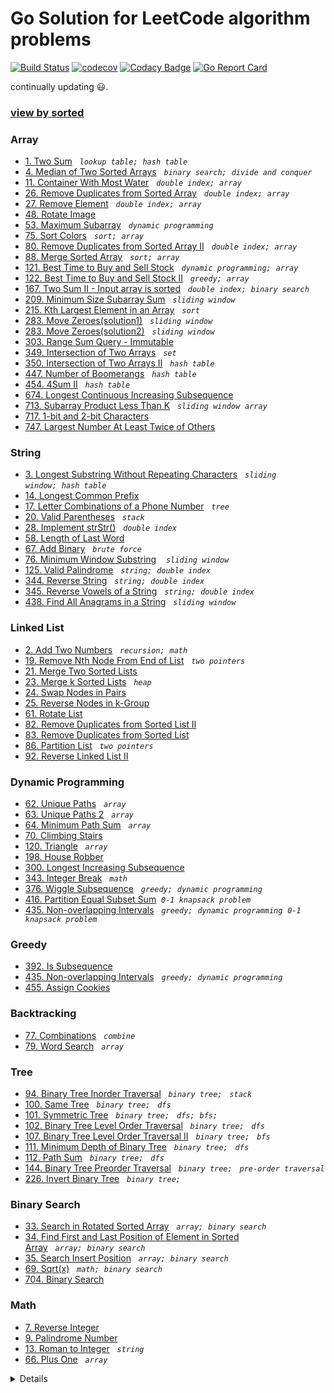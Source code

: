 # Go Solution for LeetCode algorithm problems

[![Build Status](https://travis-ci.org/zwfang/leetcode.svg?branch=master)](https://travis-ci.org/zwfang/leetcode)
[![codecov](https://codecov.io/gh/zwfang/leetcode/branch/master/graph/badge.svg)](https://codecov.io/gh/zwfang/leetcode)
[![Codacy Badge](https://api.codacy.com/project/badge/Grade/86cf2613fa544ab5b254e2a7e5d9deb8)](https://www.codacy.com/app/zwfang/leetcode?utm_source=github.com&amp;utm_medium=referral&amp;utm_content=zwfang/leetcode&amp;utm_campaign=Badge_Grade)
[![Go Report Card](https://goreportcard.com/badge/github.com/zwfang/leetcode)](https://goreportcard.com/report/github.com/zwfang/leetcode)

continually updating 😃.

### [view by sorted](./src/README.md)

### Array
* [1. Two Sum](./src/0001_two_sum/twosum.go)&nbsp;&nbsp;&nbsp;*`lookup table;`*&nbsp;&nbsp;*`hash table`*
* [4. Median of Two Sorted Arrays](src/0004_median_of_two_sorted_arrays/motsa.go)&nbsp;&nbsp;&nbsp;*`binary search;`*&nbsp;&nbsp;*`divide and conquer`*
* [11. Container With Most Water](./src/0011_container_with_most_water/container_with_most_water.go)&nbsp;&nbsp;&nbsp;*`double index;`*&nbsp;&nbsp;*`array`*
* [26. Remove Duplicates from Sorted Array](./src/0026_remove_duplicates_from_sorted_array/rdfsa.go)&nbsp;&nbsp;&nbsp;*`double index;`*&nbsp;&nbsp;*`array`*
* [27. Remove Element](src/0027_remove_element/remove_element.go)&nbsp;&nbsp;&nbsp;*`double index;`*&nbsp;&nbsp;*`array`*
* [48. Rotate Image](src/0048_rotate_image/rotate_image.go)
* [53. Maximum Subarray](src/0053_maximum_subarray/maximum_subarray.go)&nbsp;&nbsp;&nbsp;*`dynamic programming`*
* [75. Sort Colors](./src/0075_sort_colors/sort_colors.go)&nbsp;&nbsp;&nbsp;*`sort;`*&nbsp;&nbsp;*`array`*
* [80. Remove Duplicates from Sorted Array II](./src/0080_remove_duplicates_from_sorted_array2/rdfsa2.go)&nbsp;&nbsp;&nbsp;*`double index;`*&nbsp;&nbsp;*`array`*
* [88. Merge Sorted Array](./src/0088_merge_sorted_array/msa.go)&nbsp;&nbsp;&nbsp;*`sort;`*&nbsp;&nbsp;*`array`*
* [121. Best Time to Buy and Sell Stock](src/0121_best_time_to_buy_and_sell_stock/maxprofit.go)&nbsp;&nbsp;&nbsp;*`dynamic programming;`*&nbsp;&nbsp;*`array`*
* [122. Best Time to Buy and Sell Stock II](src/0122_best_time_to_buy_and_sell_stock_2/maxprofit.go)&nbsp;&nbsp;&nbsp;*`greedy;`*&nbsp;&nbsp;*`array`*
* [167. Two Sum II - Input array is sorted](./src/0167_two_sum2/two_sum2.go)&nbsp;&nbsp;&nbsp;*`double index;`*&nbsp;&nbsp;*`binary search`*
* [209. Minimum Size Subarray Sum](./src/0209_minimum_size_subarray_sum/minimum_size_subarray_sum.go)&nbsp;&nbsp;&nbsp;*`sliding window`*
* [215. Kth Largest Element in an Array](./src/0215_kth_largest_element_in_an_array/kthleiaa.go)&nbsp;&nbsp;&nbsp;*`sort`*
* [283. Move Zeroes(solution1)](./src/0283_move_zeroes/move_zeroes.go)&nbsp;&nbsp;&nbsp;*`sliding window`*
* [283. Move Zeroes(solution2)](./src/0283_move_zeroes/move_zeroes2.go)&nbsp;&nbsp;&nbsp;*`sliding window`*
* [303. Range Sum Query - Immutable](src/0303_range_sum_query/rsqim.go)
* [349. Intersection of Two Arrays](./src/0349_intersection_of_2_arrays/intersection_of_two_arrays.go)&nbsp;&nbsp;&nbsp;*`set`*
* [350. Intersection of Two Arrays II](./src/0350_intersection_of_two_arrays2/intersection_of_two_arrays2.go)&nbsp;&nbsp;&nbsp;*`hash table`*
* [447. Number of Boomerangs](./src/0447_number_of_boomerangs/number_of_boomerangs.go)&nbsp;&nbsp;&nbsp;*`hash table`*
* [454. 4Sum II](./src/0454_4sum2/4sum2.go)&nbsp;&nbsp;&nbsp;*`hash table`*
* [674. Longest Continuous Increasing Subsequence](src/0674_longest_continuous_increasing_subsequence/lcis.go)
* [713. Subarray Product Less Than K](src/0713_subarray_product_less_than_k/spltk.go)&nbsp;&nbsp;&nbsp;*`sliding window`*&nbsp;&nbsp;*`array`*
* [717. 1-bit and 2-bit Characters](src/0717_1_bit_and_2_bit_characters/1bitand2bitc.go)
* [747. Largest Number At Least Twice of Others](./src/0747_largest_number_at_least_twice_of_others/largest_number_at_least_twice_of_others.go)

### String
* [3. Longest Substring Without Repeating Characters](./src/0003_longest_substring_without_repeating_characters/longest_substring_without_repeating_characters.go)&nbsp;&nbsp;&nbsp;*`sliding window;`*&nbsp;&nbsp;*`hash table`*
* [14. Longest Common Prefix](src/0014_longest_common_prefix/lcp.go)
* [17. Letter Combinations of a Phone Number](./src/0017_letter_combination_of_a_phone_number/letter_combination_of_phone_number.go)&nbsp;&nbsp;&nbsp;*`tree`*
* [20. Valid Parentheses](./src/0020_valid_parentheses/valid_parentheses.go)&nbsp;&nbsp;&nbsp;*`stack`*
* [28. Implement strStr()](src/0028_implement_strstr/implement_strstr.go)&nbsp;&nbsp;&nbsp;*`double index`*
* [58. Length of Last Word](src/0058_length_of_last_word/len_of_last_word.go)
* [67. Add Binary](./src/0067_add_binary/add_binary.go)&nbsp;&nbsp;&nbsp;*`brute force`*
* [76. Minimum Window Substring](./src/0076_minimum_window_substring/minimum_window_substring.go) &nbsp;&nbsp;&nbsp;*`sliding window`*
* [125. Valid Palindrome](./src/0125_valid_palindrome/valid_palindrome.go)&nbsp;&nbsp;&nbsp;*`string;`*&nbsp;&nbsp;*`double index`*
* [344. Reverse String](./src/0344_reverse_string/reverse_string.go)&nbsp;&nbsp;&nbsp;*`string;`*&nbsp;&nbsp;*`double index`*
* [345. Reverse Vowels of a String](./src/0345_reverse_vowels_of_a_string/reverse_vowels.go)&nbsp;&nbsp;&nbsp;*`string;`*&nbsp;&nbsp;*`double index`*
* [438. Find All Anagrams in a String](./src/0438_all_anagrams_in_a_string/all_anagrams_in_a_string.go)&nbsp;&nbsp;&nbsp;*`sliding window`*

### Linked List
* [2. Add Two Numbers](./src/0002_add_two_numbers/add_two_numbers.go)&nbsp;&nbsp;&nbsp;*`recursion;`*&nbsp;&nbsp;*`math`*
* [19. Remove Nth Node From End of List](src/0019_remove_nth_node_from_end_of_list/remove_nth_node_from_end_of_list.go)&nbsp;&nbsp;&nbsp;*`two pointers`*
* [21. Merge Two Sorted Lists](./src/0021_merge_two_sorted_lists/mergeTwoLists.go)
* [23. Merge k Sorted Lists](src/0023_merge_k_sorted_lists/mksl.go)&nbsp;&nbsp;&nbsp;*`heap`*
* [24. Swap Nodes in Pairs](src/0024_swap_nodes_in_pairs/swap_nodes_in_pairs.go)
* [25. Reverse Nodes in k-Group](./src/0025_reverse_nodes_in_k_group/reverse_node_k_group.go)
* [61. Rotate List](./src/0061_rotate_list/rotate_list.go)
* [82. Remove Duplicates from Sorted List II](src/0082_remove_duplicates_from_sorted_list_2/rdfsl.go)
* [83. Remove Duplicates from Sorted List](src/0083_remove_duplicates_from_sorted_list/rdfsl.go)
* [86. Partition List](src/0086_partition_list/partition_list.go)&nbsp;&nbsp;&nbsp;*`two pointers`*
* [92. Reverse Linked List II](src/0092_reverse_linked_list_2/reverse_linked_list2.go)

### Dynamic Programming
* [62. Unique Paths](./src/0062_unique_paths/unique_paths.go)&nbsp;&nbsp;&nbsp;*`array`*
* [63. Unique Paths 2](./src/0063_unique_paths_2/unique_paths2.go)&nbsp;&nbsp;&nbsp;*`array`*
* [64. Minimum Path Sum](./src/0064_minimum_path_sum/minimum_path_sum.go)&nbsp;&nbsp;&nbsp;*`array`*
* [70. Climbing Stairs](./src/0070_climbing_stairs/climbing_stairs.go)
* [120. Triangle](./src/0120_triangle/triangle.go)&nbsp;&nbsp;&nbsp;*`array`*
* [198. House Robber](./src/0198_house_robber/house_robber.go)
* [300. Longest Increasing Subsequence](./src/0300_longest_increasing_subsequence/lis.go)
* [343. Integer Break](./src/0343_integer_break/integer_break.go)&nbsp;&nbsp;&nbsp;*`math`*
* [376. Wiggle Subsequence](./src/0376_wiggle_subsequence/wiggle_subsequence.go)&nbsp;&nbsp;&nbsp;*`greedy;`*&nbsp;&nbsp;*`dynamic programming`*
* [416. Partition Equal Subset Sum](./src/0416_partition_equal_subset_sum/partition_equal_subset_sum.go)&nbsp;&nbsp;*`0-1 knapsack problem`*
* [435. Non-overlapping Intervals](./src/0435_non_overlapping_intervals/dp_solution.go)&nbsp;&nbsp;&nbsp;*`greedy;`*&nbsp;&nbsp;*`dynamic programming`*&nbsp;&nbsp;*`0-1 knapsack problem`*

### Greedy
* [392. Is Subsequence](./src/0392_is_subsequence/is_subsequence.go)
* [435. Non-overlapping Intervals](./src/0435_non_overlapping_intervals/greedy_solution.go)&nbsp;&nbsp;&nbsp;*`greedy;`*&nbsp;&nbsp;*`dynamic programming`*
* [455. Assign Cookies](./src/0455_assign_cookies/assign_cookies.go)

### Backtracking
* [77. Combinations](src/0077_combinations/combinations.go)&nbsp;&nbsp;&nbsp;*`combine`*
* [79. Word Search](src/0079_word_search/word_search.go)&nbsp;&nbsp;&nbsp;*`array`*

### Tree
* [94. Binary Tree Inorder Traversal](./src/0094_binary_tree_inorder_traversal/binary_tree_inorder_traversal.go)&nbsp;&nbsp;&nbsp;*`binary tree;`*&nbsp;&nbsp;&nbsp;*`stack`*
* [100. Same Tree](./src/0100_same_tree/same_tree.go)&nbsp;&nbsp;&nbsp;*`binary tree;`*&nbsp;&nbsp;&nbsp;*`dfs`*
* [101. Symmetric Tree](./src/0101_symmetric_tree/symmetric_tree.go)&nbsp;&nbsp;&nbsp;*`binary tree;`*&nbsp;&nbsp;&nbsp;*`dfs;`*&nbsp;&nbsp;*`bfs;`*
* [102. Binary Tree Level Order Traversal](src/0102_binary_tree_level_order_traversal/binary_tree_level_order_traversal.go)&nbsp;&nbsp;&nbsp;*`binary tree;`*&nbsp;&nbsp;&nbsp;*`dfs`*
* [107. Binary Tree Level Order Traversal II](./src/0107_binary_tree_level_order_traversal_2/binary_tree_level_order_traversal2.go)&nbsp;&nbsp;&nbsp;*`binary tree;`*&nbsp;&nbsp;&nbsp;*`bfs`*
* [111. Minimum Depth of Binary Tree](./src/0111_minimum_depth_of_binary_tree/minimum_depth_of_binary_tree.go)&nbsp;&nbsp;&nbsp;*`binary tree;`*&nbsp;&nbsp;&nbsp;*`dfs`*
* [112. Path Sum](./src/0112_path_sum/path_sum.go)&nbsp;&nbsp;&nbsp;*`binary tree;`*&nbsp;&nbsp;&nbsp;*`dfs`*
* [144. Binary Tree Preorder Traversal](src/0144_binary_tree_preorder_traversal/binary_tree_preorder_traversal.go)&nbsp;&nbsp;&nbsp;*`binary tree;`*&nbsp;&nbsp;&nbsp;*`pre-order traversal`*
* [226. Invert Binary Tree](./src/0226_invert_binary_tree/invert_binary_tree.go)&nbsp;&nbsp;&nbsp;*`binary tree;`*

### Binary Search
* [33. Search in Rotated Sorted Array](./src/0033_search_in_rotated_sorted_array/search_in_rotated_sorted_array.go)&nbsp;&nbsp;&nbsp;*`array;`*&nbsp;&nbsp;*`binary search`*
* [34. Find First and Last Position of Element in Sorted Array](./src/0034_find_first_and_last_position_of_element_in_sorted_array/find_first_and_last_position_of_element_in_sorted_array.go)&nbsp;&nbsp;&nbsp;*`array;`*&nbsp;&nbsp;*`binary search`*
* [35. Search Insert Position](src/0035_search_insert_position/search_insert_position.go)&nbsp;&nbsp;&nbsp;*`array;`*&nbsp;&nbsp;*`binary search`*
* [69. Sqrt(x)](./src/0069_sqrtx/sqrtx.go)&nbsp;&nbsp;&nbsp;*`math;`*&nbsp;&nbsp;*`binary search`*
* [704. Binary Search](./src/0704_binary_search/binary_search.go)

### Math
* [7. Reverse Integer](src/0007_reverse_integer/reverse_integer.go)
* [9. Palindrome Number](src/0009_palindrome_number/palindrome_number.go)
* [13. Roman to Integer](src/0013_roman_to_integer/roman_to_integer.go)&nbsp;&nbsp;&nbsp;*`string`*
* [66. Plus One](src/0066_plus_one/plus_one.go)&nbsp;&nbsp;&nbsp;*`array`*

<details>
</details>
